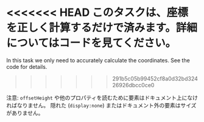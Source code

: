 <<<<<<< HEAD
このタスクは、座標を正しく計算するだけで済みます。詳細についてはコードを見てください。
=======
In this task we only need to accurately calculate the coordinates. See the code for details.
>>>>>>> 291b5c05b99452cf8a0d32bd32426926dbcc0ce0

注意: `offsetHeight` や他のプロパティを読むために要素はドキュメント上になければなりません。
隠れた (`display:none`) またはドキュメント外の要素はサイズがありません。
